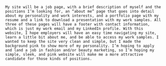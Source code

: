 	My site will be a job page, with a brief description of myself and the positions I’m looking for, an “about me” page that goes into detail about my personality and work interests, and a portfolio page with my resume and a link to download a presentation with my work samples. All three of these pages will have a footer with contact information, which is just my work email and my LinkedIn profile. With this website, I hope employers will have an easy time navigating my site, learn a little bit about me, and be able to access my work samples. I wanted to keep the site very clean and simple, but I made the background pink to show more of my personality. I’m hoping to apply and land a job in fashion and/or beauty marketing, so I’m hoping my simple, sleek, and pink website will make me a more attractive candidate for those kinds of positions. 